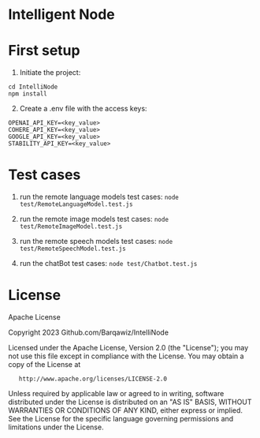 # Intelligent Node


# First setup
1. Initiate the project:
```
cd IntelliNode
npm install
```

2. Create a .env file with the access keys:<br>
```
OPENAI_API_KEY=<key_value>
COHERE_API_KEY=<key_value>
GOOGLE_API_KEY=<key_value>
STABILITY_API_KEY=<key_value>
```

# Test cases
1. run the remote language models test cases:
`node test/RemoteLanguageModel.test.js`


2. run the remote image models test cases:
`node test/RemoteImageModel.test.js`


3. run the remote speech models test cases:
`node test/RemoteSpeechModel.test.js`


4. run the chatBot test cases:
`node test/Chatbot.test.js`


# License
Apache License

Copyright 2023 Github.com/Barqawiz/IntelliNode

   Licensed under the Apache License, Version 2.0 (the "License");
   you may not use this file except in compliance with the License.
   You may obtain a copy of the License at

       http://www.apache.org/licenses/LICENSE-2.0

   Unless required by applicable law or agreed to in writing, software
   distributed under the License is distributed on an "AS IS" BASIS,
   WITHOUT WARRANTIES OR CONDITIONS OF ANY KIND, either express or implied.
   See the License for the specific language governing permissions and
   limitations under the License.
